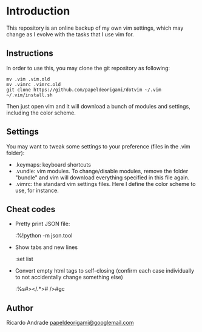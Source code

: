 Introduction
==========================

This repository is an online backup of my own vim settings, which may change as I evolve with the tasks that I use vim for.

Instructions
-------------------------

In order to use this, you may clone the git repository as following:

    mv .vim .vim.old
    mv .vimrc .vimrc.old
    git clone https://github.com/papeldeorigami/dotvim ~/.vim
    ~/.vim/install.sh

Then just open vim and it will download a bunch of modules and settings, including the color scheme.

Settings
-------------------------

You may want to tweak some settings to your preference (files in the .vim folder):
  - .keymaps: keyboard shortcuts
  - .vundle: vim modules. To change/disable modules, remove the folder "bundle" and vim will download everything specified in this file again.
  - .vimrc: the standard vim settings files. Here I define the color scheme to use, for instance.


Cheat codes
-------------------------

- Pretty print JSON file:

    :%!python -m json.tool
            
- Show tabs and new lines

    :set list

- Convert empty html tags to self-closing (confirm each case individually to not accidentally change something else)

    :%s#></.*># />#gc

Author
-------------------------

Ricardo Andrade <papeldeorigami@googlemail.com>
